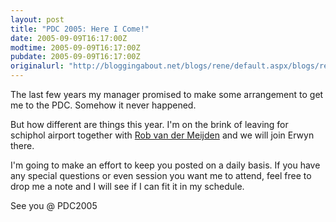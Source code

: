 ```yaml
---
layout: post
title: "PDC 2005: Here I Come!"
date: 2005-09-09T16:17:00Z
modtime: 2005-09-09T16:17:00Z
pubdate: 2005-09-09T16:17:00Z
originalurl: "http://bloggingabout.net/blogs/rene/default.aspx/blogs/rene/archive/2005/09/09/9285.aspx"
---
```



<p>The last few years my manager promised to make some arrangement to get me to the PDC. Somehow it never happened.</p><p>But how different are things this year. I'm on the brink of leaving for schiphol airport together with <a href="http://www.bloggingabout.net/blogs/rob">Rob van der Meijden</a> and we will join Erwyn there.</p><p>I'm going to make an effort to keep you posted on a daily basis. If you have any special questions or even session you want me to attend, feel free to drop me a note and I will see if I can fit it in my schedule.</p><p>See you @ PDC2005</p>
